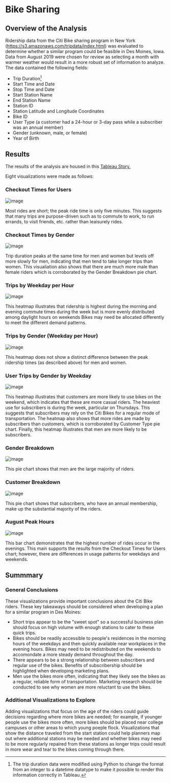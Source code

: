 # Bike Sharing

## Overview of the Analysis

Ridership data from the Citi Bike sharing program in New York (https://s3.amazonaws.com/tripdata/index.html) was evaluated to determine whether a similar program could be feasible in Des Moines, Iowa.  Data from August 2019 were chosen for review as selecting a month with warmer weather would result in a more robust set of information to analyze.  The data contained the following fields:
- Trip Duration[^1]
- Start Time and Date
- Stop Time and Date
- Start Station Name
- End Station Name
- Station ID
- Station Latitude and Longitude Coordinates
- Bike ID
- User Type (a customer had a 24-hour or 3-day pass while a subscriber was an annual member)
- Gender (unknown, male, or female)
- Year of Birth

## Results

The results of the analysis are housed in this [Tableau Story.](https://public.tableau.com/app/profile/kelley.richards/viz/CitiBikeRideSharing_16627616385190/sheet8)

Eight visualizations were made as follows:

### Checkout Times for Users

![image](https://user-images.githubusercontent.com/106293233/189464125-6f8f4693-8a33-4c4b-9cc2-1c759adaf1d4.png)

Most rides are short; the peak ride time is only five minutes.  This suggests that many trips are purpose-driven such as to commute to work, to run errands, to visit friends, etc. rather than leaisurely rides.

### Checkout Times by Gender

![image](https://user-images.githubusercontent.com/106293233/189464391-1119a7c4-a276-470b-907f-c731d39a72d5.png)

Trip duration peaks at the same time for men and women but levels off more slowly for men, indicating that men tend to take longer trips than women.  This visualiation also shows that there are much more male than female riders which is corroborated by the Gender Breakdown pie chart.

### Trips by Weekday per Hour

![image](https://user-images.githubusercontent.com/106293233/189464580-da39bf9d-5b34-478e-bf71-85a66cfc8b90.png)

This heatmap illustrates that ridership is highest during the morning and evening commute times during the week but is more evenly distributed among daylight hours on weekends  Bikes may need be allocated differently to meet the different demand patterns.

### Trips by Gender (Weekday per Hour)

![image](https://user-images.githubusercontent.com/106293233/189464706-f0501ea7-5a2f-4cfd-a123-0e8e6d693ed3.png)

This heatmap does not show a distinct difference between the peak ridership times (as described above) for men and women.

### User Trips by Gender by Weekday

![image](https://user-images.githubusercontent.com/106293233/189464941-e00eec73-8d01-4d87-b286-8f32b53ce8ed.png)

This heatmap illustrates that customers are more likely to use bikes on the weekend, which indicates that these are more casual riders.  The heaviest use for subscribers is during the week, particular on Thursdays.  This suggests that subscribers may rely on the Citi Bikes for a regular mode of transportation.  The heatmap also shows that more rides are made by subscribers than customers, which is corroborated by Customer Type pie chart.  Finally, this heatmap illustrates that men are more likely to be subscribers.   

### Gender Breakdown

![image](https://user-images.githubusercontent.com/106293233/189465063-e8feae87-de51-4e35-b226-a55645e7a252.png)

This pie chart shows that men are the large majority of riders.  

### Customer Breakdown

![image](https://user-images.githubusercontent.com/106293233/189465180-c2f0dd28-c043-4ace-ae96-f9803909336f.png)

This pie chart shows that subscribers, who have an annual membership, make up the substantial majority of the riders.

### August Peak Hours

![image](https://user-images.githubusercontent.com/106293233/189465363-27e8182e-e9c8-4dd5-8b5e-8fa5e8e787a5.png)

This bar chart demonstrates that the highest number of rides occur in the evenings.  This main supports the results from the Checkout Times for Users chart; however, there are differences in usage patterns for weekdays and weekends. 

## Summmary

### General Conclusions

These visualizations provide important conclusions about the Citi Bike riders.  These key takeaways should be considered when developing a plan for a similar program in Des Moines:
- Short trips appear to be the "sweet spot" so a successful business plan should focus on high volume with enough stations to cater to these quick trips.
- Bikes should be readily accessible to people's residences in the morning hours of the weekdays and then quickly available near workplaces in the evening hours.  Bikes may need to be redistributed on the weekends to accomondate a more steady demand throughout the day.
- There appears to be a strong relationship between subscribers and regular use of the bikes.  Benefits of subscribership should be highlighted when developing marketing plans.
- Men use the bikes more often, indicating that they likely see the bikes as a regular, reliable form of transportation.  Marketing research should be conducted to see why women are more reluctant to use the bikes.

### Additional Visualizations to Explore

Adding visualizations that focus on the age of the riders could guide decisions regarding where more bikes are needed; for example, if younger people use the bikes more often, more bikes should be placed near college campuses or other areas to which young poeple flock.  Visualizations that show the distance traveled from the start station could help planners map out where additional stations may be needed and whether bikes may need to be more regularly repaired from these stations as longer trips could result in more wear and tear to the bikes coming through there.















[^1]: The trip duration data were modified using Python to change the format from an integer to a datetime datatype to make it possible to render this information correctly in Tableau.
